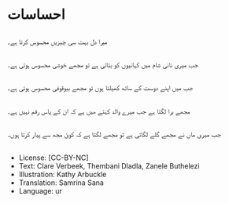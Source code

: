 # احساسات

##
میرا دل بہت سی چیزیں محسوس کرتا ہے۔

##
جب میری نانی شام میں کہانیوں کو بتاتی ہے تو مجھے خوشی محسوس ہوتی ہے۔

##
جب میں اپنے دوست کے ساتھ کھیلتا ہوں تو مجھے بیوقوفی محسوس ہوتی ہے۔

##
مجھے برا لگتا ہے جب میرے والد کہتے ھیں ہے کہ ان کے پاس رقم نہیں ہے۔

##
جب میری ماں نے مجھے گلے لگاتی ہے تو مجھے لگتا ہے کہ کوئ مجھ سے پیار کرتا ہوں۔

##
* License: [CC-BY-NC]
* Text: Clare Verbeek, Thembani Dladla, Zanele Buthelezi
* Illustration: Kathy Arbuckle
* Translation: Samrina Sana
* Language: ur
